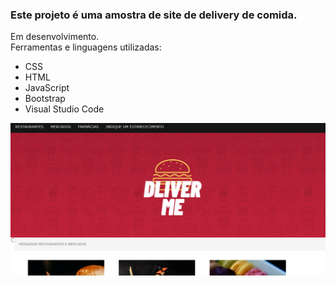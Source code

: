 ### Este projeto é uma amostra de site de delivery de comida. 
Em desenvolvimento.<br/>
Ferramentas e linguagens utilizadas:

- CSS
- HTML
- JavaScript
- Bootstrap
- Visual Studio Code

<img src="dliver-banner.png"/>

